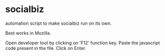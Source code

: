 # socialbiz
automation script to make socialbiz run on its own.

Best works in Mozilla.

Open developer tool by clicking on 'F12' function key.
Paste the javascript code present in the file. 
Click on Enter.
